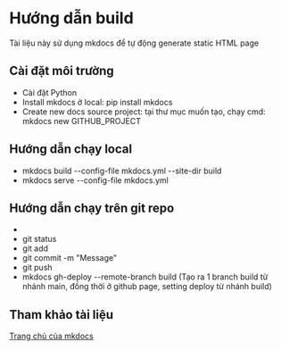# Hướng dẫn build
Tài liệu này sử dụng mkdocs để tự động generate static HTML page
## Cài đặt môi trường
- Cài đặt Python
- Install mkdocs ở local: pip install mkdocs
- Create new docs source project: tại thư mục muốn tạo, chạy cmd: mkdocs new GITHUB_PROJECT
## Hướng dẫn chạy local
- mkdocs build --config-file mkdocs.yml --site-dir build
- mkdocs serve --config-file mkdocs.yml
## Hướng dẫn chạy trên git repo
- 
- git status
- git add <files>
- git commit -m "Message"
- git push
- mkdocs gh-deploy --remote-branch build
(Tạo ra 1 branch build từ nhánh main, đồng thời ở github page, setting deploy từ nhánh build)
## Tham khảo tài liệu
[Trang chủ của mkdocs](https://www.mkdocs.org/user-guide/configuration/#configuration)